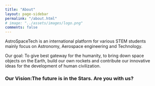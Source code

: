 ```yaml
---
title: "About"
layout: page-sidebar
permalink: "/about.html"
# image: "../assets/images/logo.png"
comments: false
---
```


AstroSpaceTech is an international platform for various STEM students mainly focus on Astronomy, Aerospace engineering and Technology.

Our goal: To give best gateway for the humanity, to bring down space objects on the Earth, build our own rockets and contribute our innovative ideas for the development of human civilization.
### Our Vision:The future is in the Stars. Are you with us?
